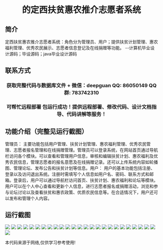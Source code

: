 <p><h1 align="center">的定西扶贫惠农推介志愿者系统</h1></p>

## 简介
定西扶贫惠农推介志愿者系统：角色分为管理员、用户；提供扶贫计划管理、惠农福利管理、优秀农民展示、志愿者信息登记及在线捐赠等功能。    --计算机毕业设计源码；毕设源码；java毕业设计源码


## 联系方式
<p><h3 align="center">获取完整代码与数据库文件 + 微信：deepguan QQ: 86050149 QQ群: 783742310</h3></p>
<p><h3 align="center">可帮忙远程部署 包运行成功！提供远程部署、修改代码、设计文档指导、代码讲解等服务！</h3></p>

## 功能介绍（完整见运行截图）
管理员： 主要功能包括用户管理、扶贫计划管理、惠农福利管理、优秀农民管理、志愿者报名管理和在线捐赠管理。管理员可以登录系统，在网站首页通过导航栏访问各个模块。可以查看和管理用户信息，审核和编辑扶贫计划、惠农福利及优秀农民信息，管理志愿者的报名意愿及在线捐赠记录。还可以上传系统内容如轮播图、管理论坛、发布公告和扶贫计划等信息。用户： 用户的基本功能包括注册、登录以及访问退出系统。注册时需填写个人信息如用户名、密码、联系方式和邮箱。登录后，用户可以通过导航栏访问首页、扶贫计划、惠农福利和论坛等模块。用户可以在个人中心查看和更新个人信息，进行志愿者报名或捐赠活动，浏览和参与论坛讨论以及查看扶贫和惠农政策、优质农民信息等。在合适情况下，用户还可以发布和管理个人内容。


## 运行截图
![](img/001.jpg)
![](img/002.jpg)
![](img/003.jpg)
![](img/004.jpg)
![](img/005.jpg)
![](img/006.jpg)
![](img/007.jpg)
![](img/008.jpg)
![](img/009.jpg)
![](img/010.jpg)
![](img/011.jpg)
![](img/012.jpg)
![](img/013.jpg)
![](img/014.jpg)
![](img/015.jpg)
![](img/016.jpg)
![](img/017.jpg)
![](img/018.jpg)
![](img/019.jpg)
![](img/020.jpg)
![](img/021.jpg)
![](img/022.jpg)
![](img/023.jpg)
![](img/024.jpg)
![](img/025.jpg)
![](img/026.jpg)

<p>本代码来源于网络,仅供学习参考使用!</p>
